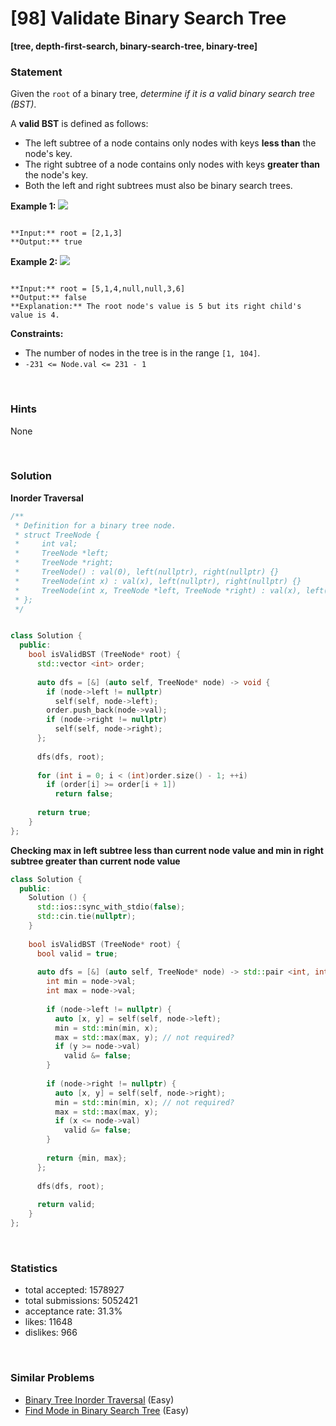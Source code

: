 # [98] Validate Binary Search Tree

**[tree, depth-first-search, binary-search-tree, binary-tree]**

### Statement

Given the `root` of a binary tree, *determine if it is a valid binary search tree (BST)*.

A **valid BST** is defined as follows:

* The left subtree of a node contains only nodes with keys **less than** the node's key.
* The right subtree of a node contains only nodes with keys **greater than** the node's key.
* Both the left and right subtrees must also be binary search trees.


**Example 1:**
![](https://assets.leetcode.com/uploads/2020/12/01/tree1.jpg)

```

**Input:** root = [2,1,3]
**Output:** true

```

**Example 2:**
![](https://assets.leetcode.com/uploads/2020/12/01/tree2.jpg)

```

**Input:** root = [5,1,4,null,null,3,6]
**Output:** false
**Explanation:** The root node's value is 5 but its right child's value is 4.

```

**Constraints:**
* The number of nodes in the tree is in the range `[1, 104]`.
* `-231 <= Node.val <= 231 - 1`


<br>

### Hints

None

<br>

### Solution

**Inorder Traversal**

```cpp
/**
 * Definition for a binary tree node.
 * struct TreeNode {
 *     int val;
 *     TreeNode *left;
 *     TreeNode *right;
 *     TreeNode() : val(0), left(nullptr), right(nullptr) {}
 *     TreeNode(int x) : val(x), left(nullptr), right(nullptr) {}
 *     TreeNode(int x, TreeNode *left, TreeNode *right) : val(x), left(left), right(right) {}
 * };
 */


class Solution {
  public:
    bool isValidBST (TreeNode* root) {
      std::vector <int> order;
      
      auto dfs = [&] (auto self, TreeNode* node) -> void {
        if (node->left != nullptr)
          self(self, node->left);
        order.push_back(node->val);
        if (node->right != nullptr)
          self(self, node->right);
      };
      
      dfs(dfs, root);
      
      for (int i = 0; i < (int)order.size() - 1; ++i)
        if (order[i] >= order[i + 1])
          return false;
      
      return true;
    }
};
```

**Checking max in left subtree less than current node value and min in right subtree greater than current node value**

```cpp
class Solution {
  public:
    Solution () {
      std::ios::sync_with_stdio(false);
      std::cin.tie(nullptr);
    }
  
    bool isValidBST (TreeNode* root) {
      bool valid = true;
      
      auto dfs = [&] (auto self, TreeNode* node) -> std::pair <int, int> {
        int min = node->val;
        int max = node->val;
        
        if (node->left != nullptr) {
          auto [x, y] = self(self, node->left);
          min = std::min(min, x);
          max = std::max(max, y); // not required?
          if (y >= node->val)
            valid &= false;
        }
        
        if (node->right != nullptr) {
          auto [x, y] = self(self, node->right);
          min = std::min(min, x); // not required?
          max = std::max(max, y);
          if (x <= node->val)
            valid &= false;
        }
        
        return {min, max};
      };
      
      dfs(dfs, root);
      
      return valid;
    }
};
```

<br>

### Statistics

- total accepted: 1578927
- total submissions: 5052421
- acceptance rate: 31.3%
- likes: 11648
- dislikes: 966

<br>

### Similar Problems

- [Binary Tree Inorder Traversal](https://leetcode.com/problems/binary-tree-inorder-traversal) (Easy)
- [Find Mode in Binary Search Tree](https://leetcode.com/problems/find-mode-in-binary-search-tree) (Easy)
